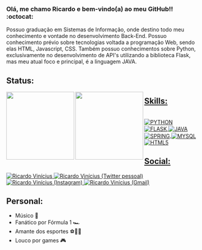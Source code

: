### Olá, me chamo Ricardo e bem-vindo(a) ao meu GitHub!! :octocat:
<p align='left' color="grey" font-size="20px"> Possuo graduação em Sistemas de Informação, onde destino todo meu conhecimento e vontade no desenvolvimento Back-End.
Possuo conhecimento prévio sobre tecnologias voltada a programação Web, sendo elas HTML, Javascript, CSS. Também possuo conhecimentos sobre Python, exclusivamente no
desenvolvimento de API's utilizando a biblioteca Flask, mas meu atual foco e principal, é a linguagem JAVA.</p>


<h2 align="left"> Status: </h2>
<div align="center">
  <a href="https://github.com/ricsoon">
  <img align="left" height="180em" src="https://github-readme-stats.vercel.app/api?username=ricsoon&show_icons=false&theme=dark&include_all_commits=true&count_private=true"/>
  <img align="left" height="180em" src="https://github-readme-stats.vercel.app/api/top-langs/?username=ricsoon&layout=compact&langs_count=7&theme=dark"/>
</div>

<p>
    <h2 align="left"> Skills: </h2>
</p>
  
  <div style="display: inline_block"><br>
  <img align="center" alt="PYTHON" src="https://img.shields.io/badge/Python-3776AB?style=for-the-badge&logo=python&logoColor=white" />
  <img align="center" alt="FLASK" src="https://img.shields.io/badge/Flask-000000?style=for-the-badge&logo=flask&logoColor=white" />
  <img align="center" alt="JAVA" src="https://img.shields.io/badge/Java-ED8B00?style=for-the-badge&logo=java&logoColor=white" />
  <img align="center" alt="SPRING" src="https://img.shields.io/badge/Spring-6DB33F?style=for-the-badge&logo=spring&logoColor=white" />
  <img align="center" alt="MYSQL" src="https://img.shields.io/badge/MySQL-00000F?style=for-the-badge&logo=mysql&logoColor=white" />
  <img align="center" alt="HTML5" src="https://img.shields.io/badge/HTML5-E34F26?style=for-the-badge&logo=html5&logoColor=white" />
</div>

<p>
    <h2 align="left"> Social: </h2>
</p>

<div>
   <a href="https://www.linkedin.com/in/ricardo-vinícius-7bb2011b5/">
        <img 
            alt="Ricardo Vinícius" 
            src="https://img.shields.io/badge/LinkedIn-0077B5?style=for-the-badge&logo=linkedin&logoColor=white">
    </a>
    <a href="https://twitter.com/Ricsooon">
        <img 
            alt="Ricardo Vinícius (Twitter pessoal)" 
            src="https://img.shields.io/badge/Twitter-1DA1F2?style=for-the-badge&logo=twitter&logoColor=white">
    </a>
    <a href="https://www.instagram.com/ricson.dev/">
        <img
            alt="Ricardo Vinícius (Instagram)" 
            src="https://img.shields.io/badge/Instagram-E4405F?style=for-the-badge&logo=instagram&logoColor=white">
    </a>
  <a href="mailto:ricardo.vinidev@gmail.com">
        <img
            alt="Ricardo Vinícius (Gmail)" 
            src="https://img.shields.io/badge/Gmail-D14836?style=for-the-badge&logo=gmail&logoColor=white">
    </a>
</div>

<p>
    <h2 align="left"> Personal: </h2>
</p>

- Músico 🎸
- Fanático por Fórmula 1 🏎
- Amante dos esportes ⚽️🏀🏐
- Louco por games 🎮


<!--
**Ricsoon/Ricsoon** is a ✨ _special_ ✨ repository because its `README.md` (this file) appears on your GitHub profile.

Here are some ideas to get you started:

- 🔭 I’m currently working on ...
- 🌱 I’m currently learning ...
- 👯 I’m looking to collaborate on ...
- 🤔 I’m looking for help with ...
- 💬 Ask me about ...
- 📫 How to reach me: ...
- 😄 Pronouns: ...
- ⚡ Fun fact: ...
-->

